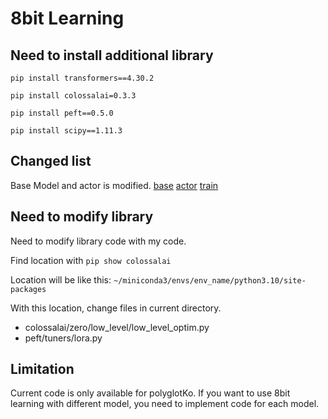 # 8bit Learning

## Need to install additional library

`pip install transformers==4.30.2`

`pip install colossalai=0.3.3`

`pip install peft==0.5.0`

`pip install scipy==1.11.3`


## Changed list

Base Model and actor is modified.
[base](Colossal/coati/models/base/__init__.py)
[actor](Colossal/coati/models/polyglotko/polyglotko_actor.py)
[train](Colossal/learning/train_sft.py)

## Need to modify library

Need to modify library code with my code.

Find location with `pip show colossalai`

Location will be like this: `~/miniconda3/envs/env_name/python3.10/site-packages`

With this location, change files in current directory.

- colossalai/zero/low_level/low_level_optim.py
- peft/tuners/lora.py

## Limitation

Current code is only available for polyglotKo.
If you want to use 8bit learning with different model, you need to implement code for each model.